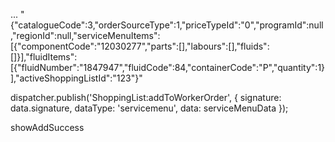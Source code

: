 ...
"{"catalogueCode":3,"orderSourceType":1,"priceTypeId":"0","programId":null,"regionId":null,"serviceMenuItems":[{"componentCode":"12030277","parts":[],"labours":[],"fluids":[]}],"fluidItems":[{"fluidNumber":"1847947","fluidCode":84,"containerCode":"P","quantity":1}],"activeShoppingListId":"123"}"

dispatcher.publish('ShoppingList:addToWorkerOrder',
                            {
                                signature: data.signature,
                                dataType: 'servicemenu',
                                data: serviceMenuData
                            });


showAddSuccess
